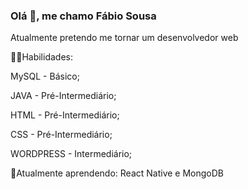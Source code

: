 ### Olá 👋, me chamo Fábio Sousa

Atualmente pretendo me tornar um desenvolvedor web

👨‍💻Habilidades:

MySQL - Básico;

JAVA - Pré-Intermediário;

HTML - Pré-Intermediário;

CSS - Pré-Intermediário;

WORDPRESS - Intermediário;

📖Atualmente aprendendo: React Native e MongoDB
<!--
**fabiosousasi/fabiosousasi** is a ✨ _special_ ✨ repository because its `README.md` (this file) appears on your GitHub profile.

Here are some ideas to get you started:

- 🔭 I’m currently working on ...
- 🌱 I’m currently learning ...
- 👯 I’m looking to collaborate on ...
- 🤔 I’m looking for help with ...
- 💬 Ask me about ...
- 📫 How to reach me: ...
- 😄 Pronouns: ...
- ⚡ Fun fact: ...
-->

